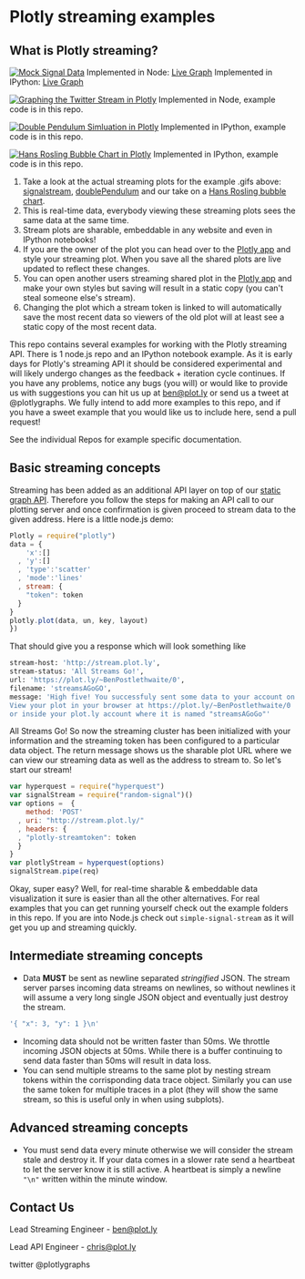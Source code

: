 # Plotly streaming examples

## What is Plotly streaming?
[![Mock Signal Data](readme_gifs/real-timesensor.gif)](http://plot.ly/~streaming-demos/6)
Implemented in Node: [Live Graph](https://plot.ly/~streaming-demos/6/)
Implemented in IPython: [Live Graph](https://plot.ly/~streaming-demos/12/)

[![Graphing the Twitter Stream in Plotly](readme_gifs/twitter.gif)](https://plot.ly/~streaming-demos/14/)
Implemented in Node, example code is in this repo.

[![Double Pendulum Simluation in Plotly](readme_gifs/doublependulum.gif)](https://plot.ly/~streaming-demos/4/)
Implemented in IPython, example code is in this repo.

[![Hans Rosling Bubble Chart in Plotly](readme_gifs/hansrosling.gif)](https://plot.ly/~streaming-demos/3/)
Implemented in IPython, example code is in this repo.

1. Take a look at the actual streaming plots for the example .gifs above: [signalstream](http://plot.ly/~streaming-demos/6), [doublePendulum]() and our take on a [Hans Rosling bubble chart]().
2. This is real-time data, everybody viewing these streaming plots sees the same data at the same time.
3. Stream plots are sharable, embeddable in any website and even in IPython notebooks!
4. If you are the owner of the plot you can head over to the [Plotly app]("https://plot.ly") and style your streaming plot. When you save all the shared plots are live updated to reflect these changes.
5. You can open another users streaming shared plot in the [Plotly app]("https://plot.ly") and make your own styles but saving will result in a static copy (you can't steal someone else's stream).
6. Changing the plot which a stream token is linked to will automatically save the most recent data so viewers of the old plot will at least see a static copy of the most recent data.


This repo contains several examples for working with the Plotly streaming API. There is 1 node.js repo and an IPython notebook example. As it is early days for Plotly's streaming API it should be considered experimental and will likely undergo changes as the feedback + iteration cycle continues. If you have any problems, notice any bugs (you will) or would like to provide us with suggestions you can hit us up at ben@plot.ly or send us a tweet at @plotlygraphs. We fully intend to add more examples to this repo, and if you have a sweet example that you would like us to include here, send a pull request!

See the individual Repos for example specific documentation.


## Basic streaming concepts

Streaming has been added as an additional API layer on top of our [static graph API](http://plot.ly/api/). Therefore you follow the steps for making an API call to our plotting server and once confirmation is given proceed to stream data to the given address. Here is a little node.js demo:
```javascript
Plotly = require("plotly")
data = {
    'x':[]
  , 'y':[]
  , 'type':'scatter'
  , 'mode':'lines'
  , stream: {
    "token": token
  }
}
plotly.plot(data, un, key, layout)
})
```
That should give you a response which will look something like
```bash
stream-host: 'http://stream.plot.ly',
stream-status: 'All Streams Go!',
url: 'https://plot.ly/~BenPostlethwaite/0',
filename: 'streamsAGoGO',
message: 'High five! You successfuly sent some data to your account on plotly.
View your plot in your browser at https://plot.ly/~BenPostlethwaite/0
or inside your plot.ly account where it is named "streamsAGoGo"'
```
All Streams Go! So now the streaming cluster has been initialized with your information and the streaming token has been configured to a particular data object. The return message shows us the sharable plot URL where we can view our streaming data as well as the address to stream to. So let's start our stream!

```javascript
var hyperquest = require("hyperquest")
var signalStream = require("random-signal")()
var options =  {
    method: 'POST'
  , uri: "http://stream.plot.ly/"
  , headers: {
  , "plotly-streamtoken": token
  }
}
var plotlyStream = hyperquest(options)
signalStream.pipe(req)
```
Okay, super easy? Well, for real-time sharable & embeddable data visualization it sure is easier than all the other alternatives. For real examples that you can get running yourself check out the example folders in this repo. If you are into Node.js check out `simple-signal-stream` as it will get you up and streaming quickly.

## Intermediate streaming concepts
- Data **MUST** be sent as newline separated *stringified* JSON. The stream server parses incoming data streams on newlines, so without newlines it will assume a very long single JSON object and eventually just destroy the stream.
```javascript
'{ "x": 3, "y": 1 }\n'
```
- Incoming data should not be written faster than 50ms. We throttle incoming JSON objects at 50ms. While there is a buffer continuing to send data faster than 50ms will result in data loss.
- You can send multiple streams to the same plot by nesting stream tokens within the corrisponding data trace object. Similarly you can use the same token for multiple traces in a plot (they will show the same stream, so this is useful only in when using subplots).

## Advanced streaming concepts
- You must send data every minute otherwise we will consider the stream stale and destroy it. If your data comes in a slower rate send a heartbeat to let the server know it is still active. A heartbeat is simply a newline `"\n"` written within the minute window.

## Contact Us
Lead Streaming Engineer - ben@plot.ly

Lead API Engineer - chris@plot.ly

twitter @plotlygraphs
